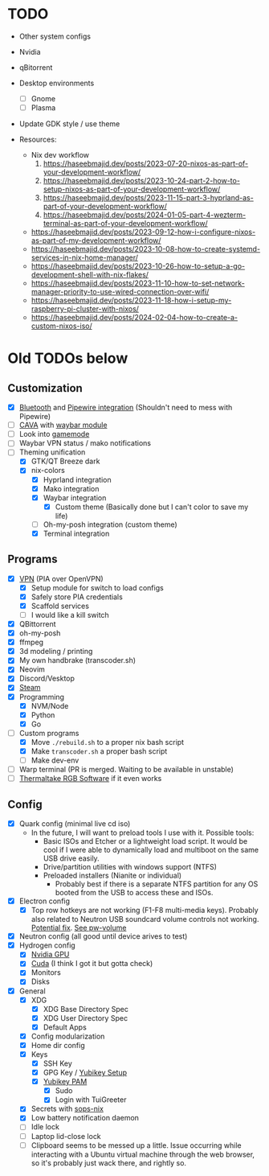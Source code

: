 # TODO

- Other system configs
- Nvidia
- qBitorrent
- Desktop environments
  - [ ] Gnome
  - [ ] Plasma
- Update GDK style / use theme

- Resources:
  - Nix dev workflow
    1. https://haseebmajid.dev/posts/2023-07-20-nixos-as-part-of-your-development-workflow/
    2. https://haseebmajid.dev/posts/2023-10-24-part-2-how-to-setup-nixos-as-part-of-your-development-workflow/
    3. https://haseebmajid.dev/posts/2023-11-15-part-3-hyprland-as-part-of-your-development-workflow/
    4. https://haseebmajid.dev/posts/2024-01-05-part-4-wezterm-terminal-as-part-of-your-development-workflow/
  - https://haseebmajid.dev/posts/2023-09-12-how-i-configure-nixos-as-part-of-my-development-workflow/
  - https://haseebmajid.dev/posts/2023-10-08-how-to-create-systemd-services-in-nix-home-manager/
  - https://haseebmajid.dev/posts/2023-10-26-how-to-setup-a-go-development-shell-with-nix-flakes/
  - https://haseebmajid.dev/posts/2023-11-10-how-to-set-network-manager-priority-to-use-wired-connection-over-wifi/
  - https://haseebmajid.dev/posts/2023-11-18-how-i-setup-my-raspberry-pi-cluster-with-nixos/
  - https://haseebmajid.dev/posts/2024-02-04-how-to-create-a-custom-nixos-iso/

# Old TODOs below

## Customization

- [x] [Bluetooth](https://nixos.wiki/wiki/Bluetooth) and [Pipewire integration](https://nixos.wiki/wiki/PipeWire#Bluetooth_Configuration) (Shouldn't need to mess with Pipewire)
- [ ] [CAVA](https://github.com/karlstav/cava) with [waybar module](https://github.com/Alexays/Waybar/wiki/Module:-Cava)
- [ ] Look into [gamemode](https://github.com/Alexays/Waybar/wiki/Module:-Gamemode)
- [ ] Waybar VPN status / mako notifications
- [ ] Theming unification
  - [x] GTK/QT Breeze dark
  - [x] nix-colors
    - [x] Hyprland integration
    - [x] Mako integration
    - [x] Waybar integration
      - [x] Custom theme (Basically done but I can't color to save my life)
    - [ ] Oh-my-posh integration (custom theme)
    - [x] Terminal integration

## Programs

- [x] [VPN](https://nixos.wiki/wiki/OpenVPN) (PIA over OpenVPN)
  - [x] Setup module for switch to load configs
  - [x] Safely store PIA credentials
  - [x] Scaffold services
  - [ ] I would like a kill switch
- [x] QBittorrent
- [x] oh-my-posh
- [x] ffmpeg
- [x] 3d modeling / printing
- [x] My own handbrake (transcoder.sh)
- [x] Neovim
- [x] Discord/Vesktop
- [x] [Steam](https://nixos.wiki/wiki/Steam)
- [x] Programming
  - [x] NVM/Node
  - [x] Python
  - [x] Go
- [ ] Custom programs
  - [x] Move `./rebuild.sh` to a proper nix bash script
  - [x] Make `transcoder.sh` a proper bash script
  - [ ] Make dev-env
- [ ] Warp terminal (PR is merged. Waiting to be available in unstable)
- [ ] [Thermaltake RGB Software](https://github.com/chestm007/linux_thermaltake_riing) if it even works

## Config

- [x] Quark config (minimal live cd iso)
  - In the future, I will want to preload tools I use with it. Possible tools:
    - Basic ISOs and Etcher or a lightweight load script. It would be cool if I were able to dynamically load and multiboot on the same USB drive easily.
    - Drive/partition utilities with windows support (NTFS)
    - Preloaded installers (Nianite or individual)
      - Probably best if there is a separate NTFS partition for any OS booted from the USB to access these and ISOs.
- [x] Electron config
  - [x] Top row hotkeys are not working (F1-F8 multi-media keys). Probably also related to Neutron USB soundcard volume controls not working. [Potential fix](https://github.com/NixOS/nixpkgs/issues/24297#issuecomment-538698801). [See pw-volume](https://github.com/smasher164/pw-volume)
- [x] Neutron config (all good until device arives to test)
- [x] Hydrogen config
  - [x] [Nvidia GPU](https://nixos.wiki/wiki/Nvidia)
  - [x] [Cuda](https://nixos.wiki/wiki/CUDA) (I think I got it but gotta check)
  - [x] Monitors
  - [x] Disks
- [x] General
  - [x] XDG
    - [x] XDG Base Directory Spec
    - [x] XDG User Directory Spec
    - [x] Default Apps
  - [x] Config modularization
  - [x] Home dir config
  - [x] Keys
    - [x] SSH Key
    - [x] GPG Key / [Yubikey Setup](https://rzetterberg.github.io/yubikey-gpg-nixos.html)
    - [x] [Yubikey PAM](https://nixos.wiki/wiki/Yubikey)
      - [x] Sudo
      - [x] Login with TuiGreeter
  - [x] Secrets with [sops-nix](https://github.com/Mic92/sops-nix)
  - [x] Low battery notification daemon
  - [ ] Idle lock
  - [ ] Laptop lid-close lock
  - [ ] Clipboard seems to be messed up a little. Issue occurring while interacting with a Ubuntu virtual machine through the web browser, so it's probably just wack there, and rightly so.
